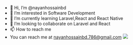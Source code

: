 - 👋 Hi, I’m @nayanhossainbd
- 👀 I’m interested in Software Development 
- 🌱 I’m currently learning Laravel,React and React Native
- 💞️ I’m looking to collaborate on Laravel and React 
- 📫 How to reach me 
- You can reach me at nayanhossainbd.786@gmail.com
![](https://komarev.com/ghpvc/?username=nayanhossainbd&color=lightgrey)

<!---
nayanhossainbd/nayanhossainbd is a ✨ special ✨ repository because its `README.md` (this file) appears on your GitHub profile.
You can click the Preview link to take a look at your changes.
--->
